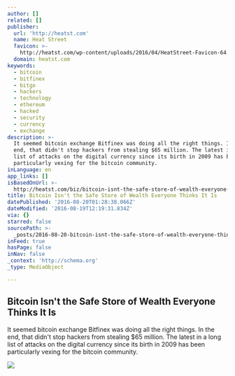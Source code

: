 ```yaml
---
author: []
related: []
publisher:
  url: 'http://heatst.com'
  name: Heat Street
  favicon: >-
    http://heatst.com/wp-content/uploads/2016/04/HeatStreet-Favicon-64.png?w=64&quality=80&strip=info
  domain: heatst.com
keywords:
  - bitcoin
  - bitfinex
  - bitgo
  - hackers
  - technology
  - ethereum
  - hacked
  - security
  - currency
  - exchange
description: >-
  It seemed bitcoin exchange Bitfinex was doing all the right things. In the
  end, that didn't stop hackers from stealing $65 million. The latest in a long
  list of attacks on the digital currency since its birth in 2009 has been
  particularly vexing for the bitcoin community.
inLanguage: en
app_links: []
isBasedOnUrl: >-
  http://heatst.com/biz/bitcoin-isnt-the-safe-store-of-wealth-everyone-thinks-it-is/
title: Bitcoin Isn't the Safe Store of Wealth Everyone Thinks It Is
datePublished: '2016-08-20T01:28:38.066Z'
dateModified: '2016-08-19T12:19:31.834Z'
via: {}
starred: false
sourcePath: >-
  _posts/2016-08-20-bitcoin-isnt-the-safe-store-of-wealth-everyone-thinks-it-is.md
inFeed: true
hasPage: false
inNav: false
_context: 'http://schema.org'
_type: MediaObject

---
```

<article style=""><h1>Bitcoin Isn't the Safe Store of Wealth Everyone Thinks It Is</h1><p>It seemed bitcoin exchange Bitfinex was doing all the right things. In the end, that didn't stop hackers from stealing $65 million. The latest in a long list of attacks on the digital currency since its birth in 2009 has been particularly vexing for the bitcoin community.</p><img src="http://heatst.com/wp-content/uploads/2016/02/Bitcoin-Banner.jpg?w=1200&amp;h=630&amp;crop=1&amp;quality=80&amp;strip=info" /></article>